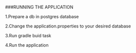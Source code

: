 ###RUNNING THE APPLICATION

1.Prepare a db in postgres database

2.Change the application.properties to your desired database

3.Run gradle buid task

4.Run the application

